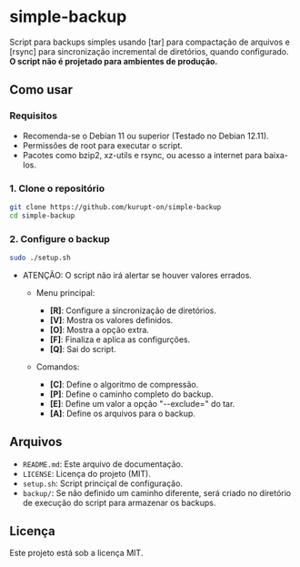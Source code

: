 # simple-backup

Script para backups simples usando [tar] para compactação de arquivos e [rsync] para sincronização incremental de diretórios, quando configurado. **O script não é projetado para ambientes de produção.**

## Como usar

### Requisitos

- Recomenda-se o Debian 11 ou superior (Testado no Debian 12.11).
- Permissões de root para executar o script.
- Pacotes como bzip2, xz-utils e rsync, ou acesso a internet para baixa-los.

### 1. Clone o repositório

```bash
git clone https://github.com/kurupt-on/simple-backup
cd simple-backup
```

### 2. Configure o backup

```bash
sudo ./setup.sh
```

- ATENÇÃO: O script não irá alertar se houver valores errados.

  - Menu principal:
    - **[R]**: Configure a sincronização de diretórios.
    - **[V]**: Mostra os valores definidos.
    - **[O]**: Mostra a opção extra.
    - **[F]**: Finaliza e aplica as configurções.
    - **[Q]**: Sai do script.
      
  - Comandos:
    - **[C]**: Define o algoritmo de compressão.
    - **[P]**: Define o caminho completo do backup.
    - **[E]**: Define um valor a opção "--exclude=" do tar.
    - **[A]**: Define os arquivos para o backup.
  
## Arquivos

- `README.md`: Este arquivo de documentação.
- `LICENSE`: Licença do projeto (MIT).
- `setup.sh`: Script princiçal de configuração.
- `backup/`: Se não definido um caminho diferente, será criado no diretório de execução do script para armazenar os backups.

## Licença

Este projeto está sob a licença MIT.

